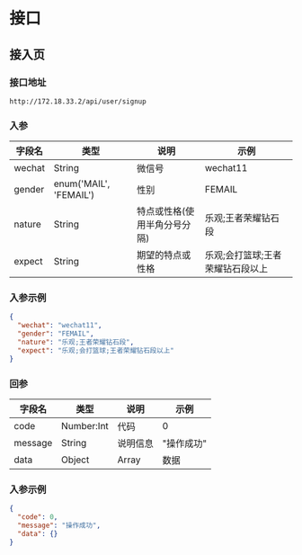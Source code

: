# 接口

## 接入页

### 接口地址

`http://172.18.33.2/api/user/signup`

### 入参

| 字段名 | 类型                   | 说明                         | 示例                             |
|--------|------------------------|------------------------------|----------------------------------|
| wechat | String                 | 微信号                       | wechat11                         |
| gender | enum('MAIL', 'FEMAIL') | 性别                         | FEMAIL                           |
| nature | String                 | 特点或性格(使用半角分号分隔) | 乐观;王者荣耀钻石段              |
| expect | String                 | 期望的特点或性格             | 乐观;会打篮球;王者荣耀钻石段以上 |

### 入参示例

```json
{
  "wechat": "wechat11",
  "gender": "FEMAIL",
  "nature": "乐观;王者荣耀钻石段",
  "expect": "乐观;会打篮球;王者荣耀钻石段以上"
}
```

### 回参

| 字段名      | 类型                    | 说明               | 示例                |
| ----------- | ----------------------- | ------------------ | ------------------- |
| code        | Number:Int              |   代码             | 0                   |
| message     | String                  |   说明信息         | "操作成功"          |
| data        | Object|Array            |   数据             |  {}                 |

### 入参示例

```json
{
  "code": 0,
  "message": "操作成功",
  "data": {}
}
```
